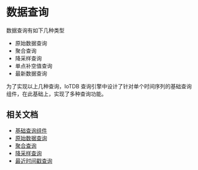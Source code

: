 <!--

    Licensed to the Apache Software Foundation (ASF) under one
    or more contributor license agreements.  See the NOTICE file
    distributed with this work for additional information
    regarding copyright ownership.  The ASF licenses this file
    to you under the Apache License, Version 2.0 (the
    "License"); you may not use this file except in compliance
    with the License.  You may obtain a copy of the License at
    
        http://www.apache.org/licenses/LICENSE-2.0
    
    Unless required by applicable law or agreed to in writing,
    software distributed under the License is distributed on an
    "AS IS" BASIS, WITHOUT WARRANTIES OR CONDITIONS OF ANY
    KIND, either express or implied.  See the License for the
    specific language governing permissions and limitations
    under the License.

-->

# 数据查询

数据查询有如下几种类型

* 原始数据查询
* 聚合查询
* 降采样查询
* 单点补空值查询
* 最新数据查询

为了实现以上几种查询，IoTDB 查询引擎中设计了针对单个时间序列的基础查询组件，在此基础上，实现了多种查询功能。

## 相关文档

* [基础查询组件](/zh/document/master/SystemDesign/5-DataQuery/2-SeriesReader.html)
* [原始数据查询](/zh/document/master/SystemDesign/5-DataQuery/3-RawDataQuery.html)
* [聚合查询](/zh/document/master/SystemDesign/5-DataQuery/4-AggregationQuery.html)
* [降采样查询](/zh/document/master/SystemDesign/5-DataQuery/5-GroupByQuery.html)
* [最近时间戳查询](/zh/document/master/SystemDesign/5-DataQuery/6-LastQuery.html)
